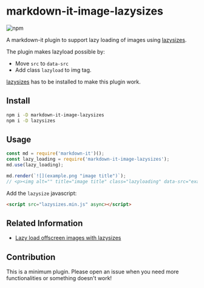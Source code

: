 # markdown-it-image-lazysizes

![npm](https://img.shields.io/npm/v/markdown-it-image-lazysizes.svg?style=flat-square)

A markdown-it plugin to support lazy loading of images using [lazysizes](https://github.com/aFarkas/lazysizes).

The plugin makes lazyload possible by:

- Move `src` to `data-src`
- Add class `lazyload` to img tag.

[lazysizes](https://github.com/aFarkas/lazysizes) has to be installed to make this plugin work.

## Install

```bash
npm i -D markdown-it-image-lazysizes
npm i -D lazysizes
```

## Usage

```javascript
const md = require('markdown-it')();
const lazy_loading = require('markdown-it-image-lazysizes');
md.use(lazy_loading);

md.render(`![](example.png "image title")`);
// <p><img alt="" title="image title" class="lazyloading" data-src="example.png"></p>\n
```

Add the `lazysize` javascript:

```html
<script src="lazysizes.min.js" async></script>
```

## Related Information

- [Lazy load offscreen images with lazysizes](https://web.dev/codelab-use-lazysizes-to-lazyload-images/)

## Contribution

This is a minimum plugin. Please open an issue when you need more functionalities or something doesn't work!
